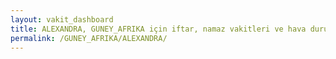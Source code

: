 ```yaml
---
layout: vakit_dashboard
title: ALEXANDRA, GUNEY_AFRIKA için iftar, namaz vakitleri ve hava durumu - ilçe/eyalet seç
permalink: /GUNEY_AFRIKA/ALEXANDRA/
---
```


<script type="text/javascript">
  var GLOBAL_COUNTRY = 'GUNEY_AFRIKA';
  var GLOBAL_CITY = 'ALEXANDRA';
  var GLOBAL_STATE = '';
  var lat = 72;
  var lon = 21;
</script>
